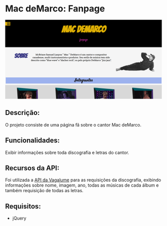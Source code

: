 # Mac deMarco: Fanpage


![Screenshot](img/screenshot.png)

## Descrição:

O projeto consiste de uma página fã sobre o cantor Mac deMarco.


## Funcionalidades:

Exibir informações sobre toda discografia e letras do cantor.


## Recursos da API:

Foi utilizada a [API da Vagalume](https://api.vagalume.com.br/) para as requisições da discografia, exibindo informações sobre nome, imagem, ano, todas as músicas de cada álbum e também requisição de todas as letras.


## Requisitos:

  * jQuery



 

